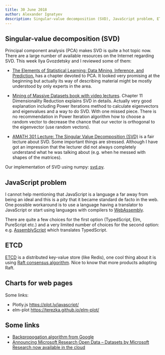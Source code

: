 ```yaml
---
title: 30 June 2018
author: Alexander Ignatyev
description: Singular-value decomposition (SVD), JavaScript problem, ETCD, charts for web pages
---
```


## Singular-value decomposition (SVD)

Principal component analysis (PCA) makes SVD is quite a hot topic now. There are a large number of available resources on the Internet regarding SVD. This week Ilya Gvozdetsky and I reviewed some of them:

* [The Elements of Statistical Learning: Data Mining, Inference, and Prediction.](https://web.stanford.edu/~hastie/ElemStatLearn/) has a chapter devoted to PCA. It looked very promising at the beginning but actually its way of describing material might be mostly understood by only experts in the area.

*  [Mining of Massive Datasets book with video lectures](http://www.mmds.org). Chapter 11 Dimensionality Reduction explains SVD in details. Actually very good explanation including Power Iterations method to calculate eigenvectors and eigenvalues and a way to do SVD. With one missed piece. There is no recommendation in Power Iteration algorithm how to choose a random vector to decrease the chance that our vector is orthogonal to the eigenvector (use random vectors).

* [AMATH 301 Lecture: The Singular Value Decomposition (SVD)](https://www.youtube.com/watch?v=EokL7E6o1AE) is a fair lecture about SVD. Some important things are stressed. Although I have got an impression that the lecturer did not always completely understand what he was talking about (e.g. when he messed with shapes of the matrices).

Our implementation of SVD using numpy: [svd.py](https://gist.github.com/aligusnet/a9d4738810d225a933a303d3746df5a8).

## JavaScript problem

I cannot help mentioning that JavaScript is a language a far away from being an ideal and this is a pity that it became standard de facto in the web. One possible workaround is to use a language having a translator to JavaScript or start using languages with compilers to [WebAssembly](https://webassembly.org/).

There are quite a few choices for the first option (TypedScript, Elm, PureScript etc.) and a very limited number of choices for the second option: e.g. [AssemblyScript](https://github.com/AssemblyScript/assemblyscript) which translates TypedScript.

## ETCD

[ETCD](https://coreos.com/etcd/) is a distributed key-value store (like Redis), one cool thing about it is using [Raft consensus algorithm](https://raft.github.io/). Nice to know that more products adopting Raft.

## Charts for web pages
Some links:

* Plotly.js https://plot.ly/javascript/ 
* elm-plot https://terezka.github.io/elm-plot/

## Some links

* [Backpropogation algorithm from Google](https://google-developers.appspot.com/machine-learning/crash-course/backprop-scroll/)
* [Announcing Microsoft Research Open Data – Datasets by Microsoft Research now available in the cloud](https://www.microsoft.com/en-us/research/blog/announcing-microsoft-research-open-data-datasets-by-microsoft-research-now-available-in-the-cloud/?OCID=msr_blog_opendata_tw)